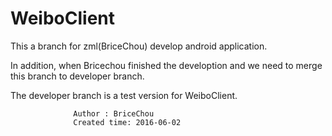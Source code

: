
# WeiboClient

This a branch for zml(BriceChou) develop android application.

In addition, when Bricechou finished the develoption and we need to merge this branch to developer branch.

The developer branch is a test version for WeiboClient.

                  Author : BriceChou
			      Created time: 2016-06-02
